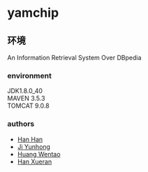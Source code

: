 # yamchip
## 环境
An Information Retrieval System Over DBpedia
### environment
JDK1.8.0_40  
MAVEN 3.5.3  
TOMCAT 9.0.8
### authors
- [Han Han](https://github.com/hagen666)
- [Ji Yunhong](https://github.com/redsunlight)
- [Huang Wentao](https://github.com/fukien)
- [Han Xueran](https://github.com/lemontreehxr)
